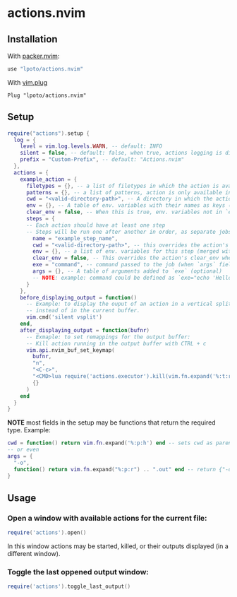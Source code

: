 # actions.nvim

## Installation

With [packer.nvim](https://github.com/wbthomason/packer.nvim):
```lua
use "lpoto/actions.nvim"
```
With [vim.plug](https://github.com/junegunn/vim-plug)
```vim
Plug "lpoto/actions.nvim"
```

## Setup
```lua
require("actions").setup {
  log = {
    level = vim.log.levels.WARN, -- default: INFO
    silent = false, -- default: false, when true, actions logging is disabled
    prefix = "Custom-Prefix", -- default: "Actions.nvim"
  },
  actions = {
    example_action = {
      filetypes = {}, -- a list of filetypes in which the action is available (optional)
      patterns = {}, -- a list of patterns, action is only available in files that match a pattern (optional)
      cwd = "<valid-directory-path>", -- A directory in which the action will run (optinal)
      env = {}, -- A table of env. variables with their names as keys (optional)
      clear_env = false, -- When this is true, env. variables not in `env` field will be removed for this action (optinal)
      steps = { 
      -- Each action should have at least one step
      -- Steps will be run one after another in order, as separate jobs
        name = "example_step_name",
        cwd = "<valid-directory-path>", -- this overrides the action's cwd for this step (optional)
        env = {}, -- a list of env. variables for this step (merged with action's env unless step's clear_env is true) (optional)
        clear_env = false, -- This overrides the action's clear_env when not nil (optional)
        exe = "command", -- command passed to the job (when `args` field has a value, this should be an executable)
        args = {}, -- A table of arguments added to `exe` (optional)
        -- NOTE: example: command could be defined as `exe="echo 'Hello world!'"` or `exe="echo", args={"'Hello world!'"}`
      }
    },
    before_displaying_output = function()
      -- Example: to display the ouput of an action in a vertical split
      -- instead of in the current buffer.
      vim.cmd('silent vsplit')
    end,
    after_displaying_output = function(bufnr)
      -- Exmaple: to set remappings for the output buffer:
      -- Kill action running in the output buffer with CTRL + c
      vim.api.nvim_buf_set_keymap(
        bufnr,
        "n",
        "<C-c>",
        "<CMD>lua require('actions.executor').kill(vim.fn.expand('%:t:r'))<CR>",
        {}
      )
    end
  }
}
```
**NOTE** most fields in the setup may be functions that return the required type.
Example:
```lua
cwd = function() return vim.fn.expand('%:p:h') end -- sets cwd as parent directory of the current file
-- or even
args = {
  "-o",
  function() return vim.fn.expand("%:p:r") .. ".out" end -- return {"-o", "current_file_name_without_extension.out"}
}
```

## Usage

### Open a window with available actions for the current file:
```lua
require('actions').open()
```
In this window actions may be started, killed, or their outputs displayed (in a different window).

### Toggle the last oppened output window:
```lua
require('actions').toggle_last_output()
```
